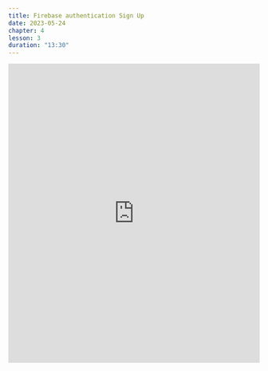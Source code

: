 ```yaml
---
title: Firebase authentication Sign Up
date: 2023-05-24
chapter: 4
lesson: 3
duration: "13:30"
---
```

<iframe width="100%" height="600" src="https://www.youtube.com/embed/JC2Tdh_5S0U" title="Firebase authentication Sign Up" frameborder="0" allow="accelerometer; autoplay; clipboard-write; encrypted-media; gyroscope; picture-in-picture" allowfullscreen></iframe>

